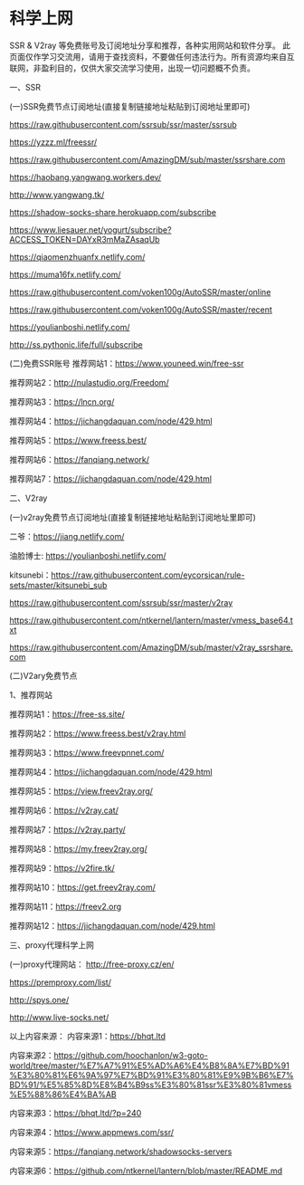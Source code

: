 # 科学上网
SSR & V2ray 等免费账号及订阅地址分享和推荐，各种实用网站和软件分享。 此页面仅作学习交流用，请用于查找资料，不要做任何违法行为。所有资源均来自互联网，非盈利目的，仅供大家交流学习使用，出现一切问题概不负责。

一、SSR

(一)SSR免费节点订阅地址(直接复制链接地址粘贴到订阅地址里即可)

https://raw.githubusercontent.com/ssrsub/ssr/master/ssrsub

https://yzzz.ml/freessr/

https://raw.githubusercontent.com/AmazingDM/sub/master/ssrshare.com

https://haobang.yangwang.workers.dev/

http://www.yangwang.tk/

https://shadow-socks-share.herokuapp.com/subscribe

https://www.liesauer.net/yogurt/subscribe?ACCESS_TOKEN=DAYxR3mMaZAsaqUb

https://qiaomenzhuanfx.netlify.com/

https://muma16fx.netlify.com/

https://raw.githubusercontent.com/voken100g/AutoSSR/master/online

https://raw.githubusercontent.com/voken100g/AutoSSR/master/recent

https://youlianboshi.netlify.com/

http://ss.pythonic.life/full/subscribe




(二)免费SSR账号
推荐网站1：https://www.youneed.win/free-ssr

推荐网站2：http://nulastudio.org/Freedom/

推荐网站3：https://lncn.org/

推荐网站4：https://jichangdaquan.com/node/429.html

推荐网站5：https://www.freess.best/

推荐网站6：https://fanqiang.network/

推荐网站7：https://jichangdaquan.com/node/429.html




二、V2ray

(一)v2ray免费节点订阅地址(直接复制链接地址粘贴到订阅地址里即可)

二爷：https://jiang.netlify.com/

油脸博士: https://youlianboshi.netlify.com/

kitsunebi：https://raw.githubusercontent.com/eycorsican/rule-sets/master/kitsunebi_sub

https://raw.githubusercontent.com/ssrsub/ssr/master/v2ray

https://raw.githubusercontent.com/ntkernel/lantern/master/vmess_base64.txt

https://raw.githubusercontent.com/AmazingDM/sub/master/v2ray_ssrshare.com

(二)V2ary免费节点

1、推荐网站

推荐网站1：https://free-ss.site/

推荐网站2：https://www.freess.best/v2ray.html

推荐网站3：https://www.freevpnnet.com/

推荐网站4：https://jichangdaquan.com/node/429.html

推荐网站5：https://view.freev2ray.org/

推荐网站6：https://v2ray.cat/

推荐网站7：https://v2ray.party/

推荐网站8：https://my.freev2ray.org/

推荐网站9：https://v2fire.tk/

推荐网站10：https://get.freev2ray.com/

推荐网站11：https://freev2.org

推荐网站12：https://jichangdaquan.com/node/429.html


三、proxy代理科学上网

(一)proxy代理网站：
http://free-proxy.cz/en/

https://premproxy.com/list/

http://spys.one/

http://www.live-socks.net/





以上内容来源：
内容来源1：https://bhqt.ltd

内容来源2：https://github.com/hoochanlon/w3-goto-world/tree/master/%E7%A7%91%E5%AD%A6%E4%B8%8A%E7%BD%91%E3%80%81%E6%9A%97%E7%BD%91%E3%80%81%E9%9B%B6%E7%BD%91/%E5%85%8D%E8%B4%B9ss%E3%80%81ssr%E3%80%81vmess%E5%88%86%E4%BA%AB

内容来源3：https://bhqt.ltd/?p=240

内容来源4：https://www.appmews.com/ssr/

内容来源5：https://fanqiang.network/shadowsocks-servers

内容来源6：https://github.com/ntkernel/lantern/blob/master/README.md









